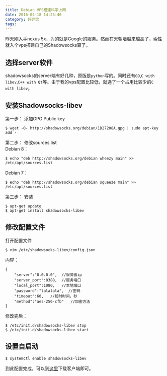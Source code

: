```yaml
---
title: Debian VPS搭建科学上网
date: 2016-04-18 14:23:46
category: 碎碎念
tags:
---
```

昨天刚入手nexus 5x，为的就是Google的服务。然而在天朝墙越来越高了，索性就入个vps搭建自己的Shadowsocks算了。  
  
## 选择server软件
shadowsocks的server端有好几种，原版是`python`写的。同时还有`GO`,`C with libev`,`C++ with Qt`等。由于我的vps配置比较低，就选了一个占用比较少的`C with libev`。  

## 安装Shadowsocks-libev
第一步： 添加GPG Public key  
```
$ wget -O- http://shadowsocks.org/debian/1D27208A.gpg | sudo apt-key add -
```
第二步： 修改sources.list  
Debian 8：
```
$ echo "deb http://shadowsocks.org/debian wheezy main" >> /etc/apt/sources.list
```
Debian 7：
```
$ echo "deb http://shadowsocks.org/debian squeeze main" >> /etc/apt/sources.list
```
第三步： 安装  
```
$ apt-get update
$ apt-get install shadowsocks-libev
```
## 修改配置文件
打开配置文件
```
$ vim /etc/shadowsocks-libev/config.json
```
内容：
```
{
    "server":"0.0.0.0",  //服务器ip
    "server_port":8388,  //服务端口
    "local_port":1080,   //本地端口
    "password":"lalalala",  //密码
    "timeout":60,   //超时时间，秒
    "method":"aes-256-cfb"   //加密方法
}
```
修改完后：
```
$ /etc/init.d/shadowsocks-libev stop
$ /etc/init.d/shadowsocks-libev start
```

## 设置自启动

```
$ systemctl enable shadowsocks-libev
```

到此配置完成，可以到[这里](https://shadowsocks.com/client.html)下载客户端即可。
